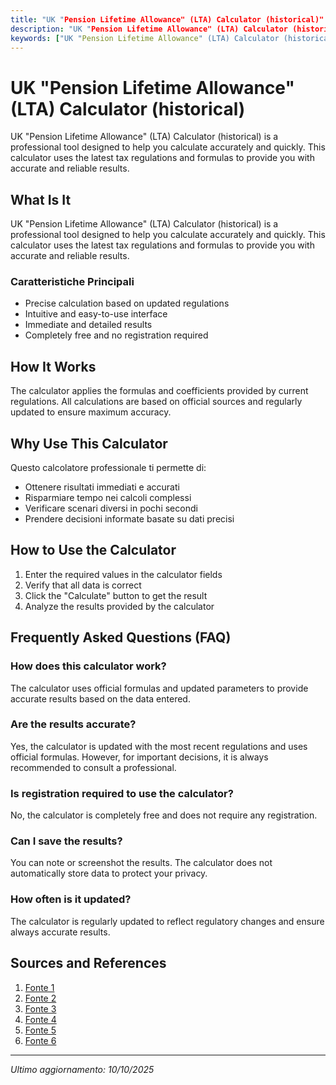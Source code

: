 ```yaml
---
title: "UK "Pension Lifetime Allowance" (LTA) Calculator (historical)"
description: "UK "Pension Lifetime Allowance" (LTA) Calculator (historical) is a professional tool designed to help you calculate accurately and quickly. This calculator uses the latest tax regulations and formulas to provide you with accurate and reliable results."
keywords: ["UK "Pension Lifetime Allowance" (LTA) Calculator (historical)", "calcolatore", "calcolo online"]
---
```


# UK "Pension Lifetime Allowance" (LTA) Calculator (historical)

UK "Pension Lifetime Allowance" (LTA) Calculator (historical) is a professional tool designed to help you calculate accurately and quickly. This calculator uses the latest tax regulations and formulas to provide you with accurate and reliable results.

## What Is It

UK "Pension Lifetime Allowance" (LTA) Calculator (historical) is a professional tool designed to help you calculate accurately and quickly. This calculator uses the latest tax regulations and formulas to provide you with accurate and reliable results.

### Caratteristiche Principali

- Precise calculation based on updated regulations
- Intuitive and easy-to-use interface
- Immediate and detailed results
- Completely free and no registration required

## How It Works

The calculator applies the formulas and coefficients provided by current regulations. All calculations are based on official sources and regularly updated to ensure maximum accuracy.

## Why Use This Calculator

Questo calcolatore professionale ti permette di:

- Ottenere risultati immediati e accurati
- Risparmiare tempo nei calcoli complessi
- Verificare scenari diversi in pochi secondi
- Prendere decisioni informate basate su dati precisi

## How to Use the Calculator

1. Enter the required values in the calculator fields
2. Verify that all data is correct
3. Click the "Calculate" button to get the result
4. Analyze the results provided by the calculator

## Frequently Asked Questions (FAQ)

### How does this calculator work?

The calculator uses official formulas and updated parameters to provide accurate results based on the data entered.

### Are the results accurate?

Yes, the calculator is updated with the most recent regulations and uses official formulas. However, for important decisions, it is always recommended to consult a professional.

### Is registration required to use the calculator?

No, the calculator is completely free and does not require any registration.

### Can I save the results?

You can note or screenshot the results. The calculator does not automatically store data to protect your privacy.

### How often is it updated?

The calculator is regularly updated to reflect regulatory changes and ensure always accurate results.

## Sources and References

1. [Fonte 1](https://techzone.aberdeenadviser.com/public/pensions/Guide-pension-lifetime-allowance)
2. [Fonte 2](https://adviser.royallondon.com/technical-central/pensions/benefit-options/lifetime-allowance/)
3. [Fonte 3](https://www.standardlife.co.uk/adviser/business-support/technical-articles?article=%2Fadviser%2Fbusiness-support%2Flist-of-articles%2Fpension-lifetime-allowance-history-and-protections)
4. [Fonte 4](https://www.apw-ifa.co.uk/how-the-lifetime-allowance-can-impact-your-pension-savings/)
5. [Fonte 5](https://www.wtwco.com/-/media/wtw/insights/campaigns2/2025/04/uk-statistics-april-2025.pdf?modified=20250429114333)
6. [Fonte 6](https://taxandtools.com/tool/pension-lifetime-allowance-estimator-uk)

---

*Ultimo aggiornamento: 10/10/2025*
